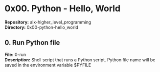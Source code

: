 # 0x00. Python - Hello, World
**Repository:** alx-higher_level_programming<br>
**Directory:** 0x00-python-hello_world
## 0. Run Python file
**File:** 0-run<br>
**Description:** Shell script that runs a Python script. Python file name will be saved in the environment variable $PYFILE

